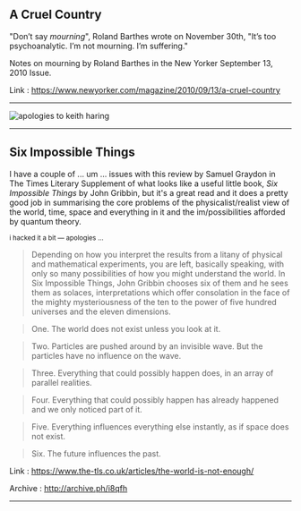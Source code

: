 



## A Cruel Country

"Don’t say *mourning*", Roland Barthes wrote on November 30th, "It’s too psychoanalytic. I’m not mourning. I’m suffering."

Notes on mourning by Roland Barthes in the New Yorker September 13, 2010 Issue.

Link : https://www.newyorker.com/magazine/2010/09/13/a-cruel-country

----------------------

![apologies to keith haring](http://johannesk.com.s3.amazonaws.com/2019/turn-on-the-light-haring.jpg)

----------------------

## Six Impossible Things

I have a couple of ... um ... issues with this review by Samuel Graydon in The Times Literary Supplement of what looks like a useful little book, *Six Impossible Things* by John Gribbin, but it's a great read and it does a pretty good job in summarising the core problems of the physicalist/realist view of the world, time, space and everything in it and the im/possibilities afforded by quantum theory.

<small>i hacked it a bit — apologies ...</small>

> Depending on how you interpret the results from a litany of physical and mathematical experiments, you are left, basically speaking, with only so many possibilities of how you might understand the world. In Six Impossible Things, John Gribbin chooses six of them and he sees them as solaces, interpretations which offer consolation in the face of the mighty mysteriousness of the ten to the power of five hundred universes and the eleven dimensions.

> One. The world does not exist unless you look at it.

> Two. Particles are pushed around by an invisible wave. But the particles have no influence on the wave.

> Three. Everything that could possibly happen does, in an array of parallel realities.

> Four. Everything that could possibly happen has already happened and we only noticed part of it.

> Five. Everything influences everything else instantly, as if space does not exist.

> Six. The future influences the past.

Link : https://www.the-tls.co.uk/articles/the-world-is-not-enough/

Archive : http://archive.ph/i8qfh

----------------------

